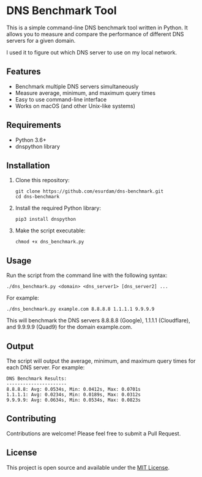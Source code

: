 # DNS Benchmark Tool

This is a simple command-line DNS benchmark tool written in Python. It allows you to measure and compare the performance of different DNS servers for a given domain. 

I used it to figure out which DNS server to use on my local network.

## Features

- Benchmark multiple DNS servers simultaneously
- Measure average, minimum, and maximum query times
- Easy to use command-line interface
- Works on macOS (and other Unix-like systems)

## Requirements

- Python 3.6+
- dnspython library

## Installation

1. Clone this repository:
   ```
   git clone https://github.com/esurdam/dns-benchmark.git
   cd dns-benchmark
   ```

2. Install the required Python library:
   ```
   pip3 install dnspython
   ```

3. Make the script executable:
   ```
   chmod +x dns_benchmark.py
   ```

## Usage

Run the script from the command line with the following syntax:

```
./dns_benchmark.py <domain> <dns_server1> [dns_server2] ...
```

For example:

```
./dns_benchmark.py example.com 8.8.8.8 1.1.1.1 9.9.9.9
```

This will benchmark the DNS servers 8.8.8.8 (Google), 1.1.1.1 (Cloudflare), and 9.9.9.9 (Quad9) for the domain example.com.

## Output

The script will output the average, minimum, and maximum query times for each DNS server. For example:

```
DNS Benchmark Results:
----------------------
8.8.8.8: Avg: 0.0534s, Min: 0.0412s, Max: 0.0701s
1.1.1.1: Avg: 0.0234s, Min: 0.0189s, Max: 0.0312s
9.9.9.9: Avg: 0.0634s, Min: 0.0534s, Max: 0.0823s
```

## Contributing

Contributions are welcome! Please feel free to submit a Pull Request.

## License

This project is open source and available under the [MIT License](LICENSE).